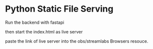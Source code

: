 # Python Static File Serving

Run the backend with fastapi 

then start the index.html as live server

paste the link of live server into the obs/streamlabs Browsers resouce.

